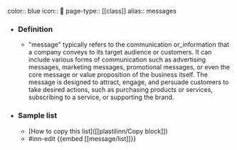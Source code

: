 color:: blue
icon:: 📣
page-type:: [[class]]
alias:: messages

- ### Definition 
  - "message" typically refers to the communication or_information that a company conveys to its target audience or customers. It can include various forms of communication such as advertising messages, marketing messages, promotional messages, or even the core message or value proposition of the business itself. The message is designed to attract, engage, and persuade customers to take desired actions, such as purchasing products or services, subscribing to a service, or supporting the brand.
- ### Sample list
  - [How to copy this list]([[plastilinn/Copy block]])
  - #inn-edit {{embed [[message/list]]}}


